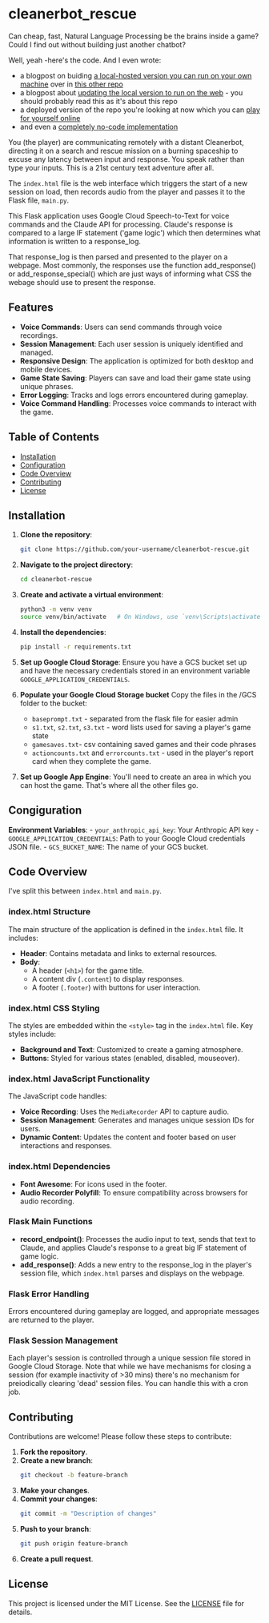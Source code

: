 # cleanerbot_rescue

Can cheap, fast, Natural Language Processing be the brains inside a game? Could I find out without building just another chatbot?

Well, yeah -here's the code. And I even wrote:

 - a blogpost on buiding [a local-hosted version you can run on your own machine](https://andresvarela.com/2024/06/cleanerbot-rescue-part-1/) over in [this other repo](https://github.com/ThatAndresV/cleanerbot-rescue-local)
 - a blogpost about [updating the local version to run on the web](https://andresvarela.com/2024/06/cleanerbot-rescue-part-2/) - you should probably read this as it's about this repo
 - a deployed version of the repo you're looking at now which you can [play for yourself online](https://dulcet-buttress-422311-g5.et.r.appspot.com/)
 - and even a [completely no-code implementation](https://andresvarela.com/2024/06/cleanerbot-rescue-part-3/)

You (the player) are communicating remotely with a distant Cleanerbot, directing it on a search and rescue mission on a burning spaceship to excuse any latency between input and response.  You speak rather than type your inputs. This is a 21st century text adventure after all.

The `index.html` file is the web interface which triggers the start of a new session on load, then records audio from the player and passes it to the Flask file, `main.py`.

This Flask application uses Google Cloud Speech-to-Text for voice commands and the Claude API for processing. Claude's response is compared to a large IF statement ('game logic') which then determines what information is written to a response_log.

That response_log is then parsed and presented to the player on a webpage. Most commonly, the responses use the function add_response() or add_response_special() which are just ways of informing what CSS the webage should use to present the response. 


## Features

- **Voice Commands**: Users can send commands through voice recordings.
- **Session Management**: Each user session is uniquely identified and managed.
- **Responsive Design**: The application is optimized for both desktop and mobile devices.
- **Game State Saving**: Players can save and load their game state using unique phrases.
- **Error Logging**: Tracks and logs errors encountered during gameplay.
- **Voice Command Handling**: Processes voice commands to interact with the game.

## Table of Contents

- [Installation](#installation)
- [Configuration](#configuration)
- [Code Overview](#code-overview)
- [Contributing](#contributing)
- [License](#license)

## Installation

1. **Clone the repository**:
    ```bash
    git clone https://github.com/your-username/cleanerbot-rescue.git
    ```

2. **Navigate to the project directory**:
    ```bash
    cd cleanerbot-rescue
    ```

3. **Create and activate a virtual environment**:
    ```bash
    python3 -m venv venv
    source venv/bin/activate   # On Windows, use `venv\Scripts\activate`
    ```

4. **Install the dependencies**:
    ```bash
    pip install -r requirements.txt
    ```

5. **Set up Google Cloud Storage**:
    Ensure you have a GCS bucket set up and have the necessary credentials stored in an environment variable `GOOGLE_APPLICATION_CREDENTIALS`.
	
	
6. **Populate your Google Cloud Storage bucket**
	Copy the files in the /GCS folder to the bucket:
	- `baseprompt.txt` - separated from the flask file for easier admin
	- `s1.txt`, `s2.txt`, `s3.txt` - word lists used for saving a player's game state
	- `gamesaves.txt`- csv containing saved games and their code phrases
	- `actioncounts.txt` and `errorcounts.txt` - used in the player's report card when they complete the game.
	
7. **Set up Google App Engine**:
	You'll need to create an area in which you can host the game. That's where all the other files go.


## Congiguration

**Environment Variables**:
	- `your_anthropic_api_key`: Your Anthropic API key
    - `GOOGLE_APPLICATION_CREDENTIALS`: Path to your Google Cloud credentials JSON file.
    - `GCS_BUCKET_NAME`: The name of your GCS bucket.

## Code Overview

I've split this between `index.html` and `main.py`.

### index.html Structure

The main structure of the application is defined in the `index.html` file. It includes:

- **Header**: Contains metadata and links to external resources.
- **Body**:
  - A header (`<h1>`) for the game title.
  - A content div (`.content`) to display responses.
  - A footer (`.footer`) with buttons for user interaction.

### index.html CSS Styling

The styles are embedded within the `<style>` tag in the `index.html` file. Key styles include:

- **Background and Text**: Customized to create a gaming atmosphere.
- **Buttons**: Styled for various states (enabled, disabled, mouseover).

### index.html JavaScript Functionality

The JavaScript code handles:

- **Voice Recording**: Uses the `MediaRecorder` API to capture audio.
- **Session Management**: Generates and manages unique session IDs for users.
- **Dynamic Content**: Updates the content and footer based on user interactions and responses.

### index.html Dependencies

- **Font Awesome**: For icons used in the footer.
- **Audio Recorder Polyfill**: To ensure compatibility across browsers for audio recording.


### Flask Main Functions

- **record_endpoint()**: Processes the audio input to text, sends that text to Claude, and applies Claude's response to a great big IF statement of game logic.
- **add_response()**: Adds a new entry to the response_log in the player's session file, which `index.html` parses and displays on the webpage.

### Flask Error Handling

Errors encountered during gameplay are logged, and appropriate messages are returned to the player.

### Flask Session Management

Each player's session is controlled through a unique session file stored in Google Cloud Storage. Note that while we have mechanisms for closing a session (for example inactivity of >30 mins) there's no mechanism for preiodically clearing 'dead' session files. You can handle this with a cron job.



## Contributing

Contributions are welcome! Please follow these steps to contribute:

1. **Fork the repository**.
2. **Create a new branch**:
    ```bash
    git checkout -b feature-branch
    ```
3. **Make your changes**.
4. **Commit your changes**:
    ```bash
    git commit -m "Description of changes"
    ```
5. **Push to your branch**:
    ```bash
    git push origin feature-branch
    ```
6. **Create a pull request**.

## License

This project is licensed under the MIT License. See the [LICENSE](LICENSE) file for details.
